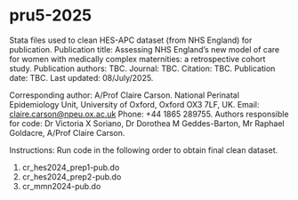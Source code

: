 # pru5-2025
Stata files used to clean HES-APC dataset (from NHS England) for publication.
Publication title: Assessing NHS England’s new model of care for women with medically complex maternities: a retrospective cohort study.
Publication authors: TBC. 
Journal: TBC. 
Citation: TBC. 
Publication date: TBC. 
Last updated: 08/July/2025. 

Corresponding author: A/Prof Claire Carson. National Perinatal Epidemiology Unit, University of Oxford, Oxford OX3 7LF, UK. 
   Email: claire.carson@npeu.ox.ac.uk Phone: +44 1865 289755. 
Authors responsible for code: Dr Victoria X Soriano, Dr Dorothea M Geddes-Barton, Mr Raphael Goldacre, A/Prof Claire Carson. 

Instructions: Run code in the following order to obtain final clean dataset.
1. cr_hes2024_prep1-pub.do
2. cr_hes2024_prep2-pub.do
3. cr_mmn2024-pub.do

